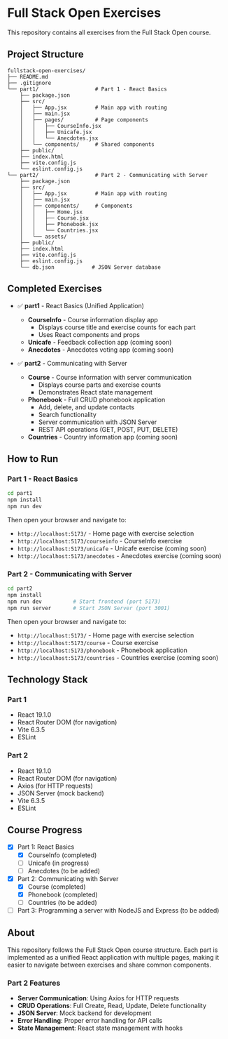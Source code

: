 # Full Stack Open Exercises

This repository contains all exercises from the Full Stack Open course.

## Project Structure

```
fullstack-open-exercises/
├── README.md
├── .gitignore
└── part1/                  # Part 1 - React Basics
    ├── package.json
    ├── src/
    │   ├── App.jsx         # Main app with routing
    │   ├── main.jsx
    │   ├── pages/          # Page components
    │   │   ├── CourseInfo.jsx
    │   │   ├── Unicafe.jsx
    │   │   └── Anecdotes.jsx
    │   └── components/     # Shared components
    ├── public/
    ├── index.html
    ├── vite.config.js
    └── eslint.config.js
└── part2/                  # Part 2 - Communicating with Server
    ├── package.json
    ├── src/
    │   ├── App.jsx         # Main app with routing
    │   ├── main.jsx
    │   ├── components/     # Components
    │   │   ├── Home.jsx
    │   │   ├── Course.jsx
    │   │   ├── Phonebook.jsx
    │   │   └── Countries.jsx
    │   └── assets/
    ├── public/
    ├── index.html
    ├── vite.config.js
    ├── eslint.config.js
    └── db.json            # JSON Server database
```

## Completed Exercises

- ✅ **part1** - React Basics (Unified Application)
  - **CourseInfo** - Course information display app
    - Displays course title and exercise counts for each part
    - Uses React components and props
  - **Unicafe** - Feedback collection app (coming soon)
  - **Anecdotes** - Anecdotes voting app (coming soon)

- ✅ **part2** - Communicating with Server
  - **Course** - Course information with server communication
    - Displays course parts and exercise counts
    - Demonstrates React state management
  - **Phonebook** - Full CRUD phonebook application
    - Add, delete, and update contacts
    - Search functionality
    - Server communication with JSON Server
    - REST API operations (GET, POST, PUT, DELETE)
  - **Countries** - Country information app (coming soon)

## How to Run

### Part 1 - React Basics
```bash
cd part1
npm install
npm run dev
```

Then open your browser and navigate to:
- `http://localhost:5173/` - Home page with exercise selection
- `http://localhost:5173/courseinfo` - CourseInfo exercise
- `http://localhost:5173/unicafe` - Unicafe exercise (coming soon)
- `http://localhost:5173/anecdotes` - Anecdotes exercise (coming soon)

### Part 2 - Communicating with Server
```bash
cd part2
npm install
npm run dev          # Start frontend (port 5173)
npm run server       # Start JSON Server (port 3001)
```

Then open your browser and navigate to:
- `http://localhost:5173/` - Home page with exercise selection
- `http://localhost:5173/course` - Course exercise
- `http://localhost:5173/phonebook` - Phonebook application
- `http://localhost:5173/countries` - Countries exercise (coming soon)

## Technology Stack

### Part 1
- React 19.1.0
- React Router DOM (for navigation)
- Vite 6.3.5
- ESLint

### Part 2
- React 19.1.0
- React Router DOM (for navigation)
- Axios (for HTTP requests)
- JSON Server (mock backend)
- Vite 6.3.5
- ESLint

## Course Progress

- [x] Part 1: React Basics
  - [x] CourseInfo (completed)
  - [ ] Unicafe (in progress)
  - [ ] Anecdotes (to be added)
- [x] Part 2: Communicating with Server
  - [x] Course (completed)
  - [x] Phonebook (completed)
  - [ ] Countries (to be added)
- [ ] Part 3: Programming a server with NodeJS and Express (to be added)

## About

This repository follows the Full Stack Open course structure. Each part is implemented as a unified React application with multiple pages, making it easier to navigate between exercises and share common components.

### Part 2 Features
- **Server Communication**: Using Axios for HTTP requests
- **CRUD Operations**: Full Create, Read, Update, Delete functionality
- **JSON Server**: Mock backend for development
- **Error Handling**: Proper error handling for API calls
- **State Management**: React state management with hooks